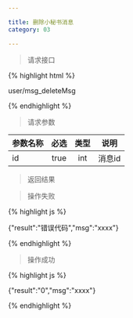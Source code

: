 ```yaml
---

title: 删除小秘书消息
category: 03

---
```


> 请求接口

{% highlight html %}

user/msg_deleteMsg

{% endhighlight %}

> 请求参数

|参数名称			|必选		|类型		|说明									
|-------------------|:---------:|:---------:|--------------------------------------------
|id					|true		|int		|消息id	

> 返回结果

> 操作失败

{% highlight js %}

{"result":"错误代码","msg":"xxxx"}

{% endhighlight %}

> 操作成功

{% highlight js %}

{"result":"0","msg":"xxxx"}

{% endhighlight %}
